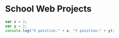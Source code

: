 # School Web Projects
```javascript
var x = 2;
var y = 2;
console.log("X poistion:" + x, "Y poistion:" + y);
```


